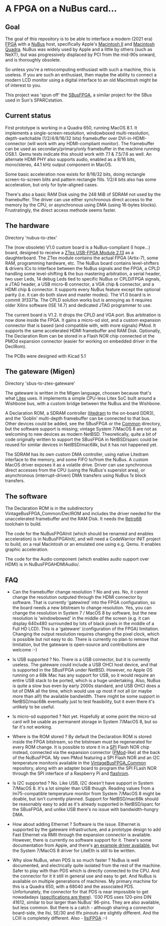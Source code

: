 # A FPGA on a NuBus card...

## Goal

The goal of this repository is to be able to interface a modern (2021 era) [FPGA](https://en.wikipedia.org/wiki/Field-programmable_gate_array) with a [NuBus](https://en.wikipedia.org/wiki/NuBus) host, specifically Apple's [Macintosh II](https://en.wikipedia.org/wiki/Macintosh_II_family) and [Macintosh Quadra](https://en.wikipedia.org/wiki/Macintosh_Quadra). NuBus was widely used by Apple and a little by others (such as NeXT), but was progressively displaced by PCI from the mid-90s onward, and is thoroughly obsolete.

So unless you're a retrocomputing enthusiast with such a machine, this is useless. If you are such an enthusiast, then maybe the ability to connect a modern LCD monitor using a digital interface to an old Macintosh might be of interest to you.

This project was 'spun off' the [SBusFPGA](https://github.com/rdolbeau/SBusFPGA), a similar project for the SBus used in Sun's SPARCstation.

## Current status

First prototype is working in a Quadra 650, running MacOS 8.1. It implements a single-screen-resolution, windowboxed multi-resolution, depth-switchable (1/2/4/8/16/32 bits) framebuffer over DVI-in-HDMI-connector (will work with any HDMI-compliant monitor). The framebuffer can be used as secondary/primary/only framebuffer in the machine running OS8.1. Qemu tests indicate this should work with 7.1 & 7.5/7.6 as well. An alternate HDMI PHY also supports audio, enabled as a 8/16 bits, mono/stereo, 44.1 kHz output component in MacOS.

Some basic acceleration now exists for 8/16/32 bits, doing rectangle screen-to-screen blits and pattern rectangle fills. 1/2/4 bits also has some acceleration, but only for byte-aligned cases.

There's also a basic RAM Disk using the 248 MiB of SDRAM not used by the framebuffer. The driver can use either synchronous direct access to the memory by the CPU, or asynchronous using DMA (using 16-bytes blocks). Frustratingly, the direct access methode seems faster.

## The hardware

Directory 'nubus-to-ztex'

The (now obsolete) V1.0 custom board is a NuBus-compliant (I hope...) board, designed to receive a [ZTex USB-FPGA Module 2.13](https://www.ztex.de/usb-fpga-2/usb-fpga-2.13.e.html) as a daughterboard. The ZTex module contains the actual FPGA (Artix-7), some RAM, programming hardware, etc. The NuBus board contains level-shifters & drivers ICs to interface between the NuBus signals and the FPGA, a CPLD handling some level-shifting & the bus mastering arbitration, a serial header, two user Leds, 14 debug Leds tied to specific NuBus or CPLD/FPGA signals, a JTAG header, a USB micro-B connector, a VGA chip & connector, and a HDMI chip & connector. It supports every NuBus feature except the optional parity (i.e. it can do both slave and master modes). The V1.0 board is in commit 3f3371a. The CPLD solution works but is annoying as it requires older Xilinx software (ISE 14.7) and dedicated JTAG programmer to use.

The current board is V1.2. It drops the CPLD and VGA port. Bus arbitration is now done inside the FPGA. It gains a micro-sd slot, and a custom expansion connector that is based (and compatible with, with more signals) PMod. It supports the same accelerated HDMI framebuffer and RAM Disk. Optionally, The Declaration Rom can be stored in a Flash NOR chip connected ot the PMOd expansion connector (easier for working on embedded driver in the DeclRom).

The PCBs were designed with Kicad 5.1


## The gateware (Migen)

Directory 'sbus-to-ztex-gateware'

The gateware is written in the Migen language, choosen because that's what [Litex](https://github.com/enjoy-digital/litex/) uses.
It implements a simple CPU-less Litex SoC built around a Wishbone bus, with a custom bridge between the NuBus and the Wishbone.

A Declaration ROM, a SDRAM controller ([litedram](https://github.com/enjoy-digital/litedram) to the on-board DDR3), and the 'Goblin' multi-depth framebuffer can be connected to that bus. Other devices could be added, see the SBusFPGA or the [Common](https://github.com/rdolbeau/VintageBusFPGA_Common) directory, but the software support is missing; vintage System 7/MacOS 8 are not as welcoming to new devices as modern NetBSD. Theoretically, quite a bit of code originally written to support the SBusFPGA in NetBSD/sparc could be reused for similar devices in NetBSD/mac68k, but it has not happened yet.

The SDRAM has its own custom DMA controller, using native Litedram interface to the memory, and some FIFO to/from the NuBus. A custom MacOS driver exposes it as a volatile drive. Driver can use synchronous direct accesses from the CPU (using the NuBus's superslot area), or asynchronous (interrupt-driven) DMA transfers using NuBus 1x block transfers.

## The software

The Declaration ROM is in the subdirectory VintageBusFPGA_Common/DeclROM and includes the driver needed for the unaccelerated framebuffer and the RAM Disk. It needs the [Retro68](https://github.com/autc04/Retro68) toolchain to build.

The code for the NuBusFPGAInit (which should be renamed and enables acceleration) is in NuBusFPGAInit/, and will need a CodeWarrior INIT project to build, on a real Macintosh or an emulated one using e.g. Qemu. It enables graphic acceleration.

The code for the Audio component (which enables audio support over HDMI) is in NuBusFPGAHDMIAudio/.

## FAQ

* Can the framebuffer change resolution ?
 No and yes. No, it cannot change the resolution outputed through the HDMI connector by software. That is currently 'gatewired' into the FPGA configuration, so the board needs a new bitstream to change resolution. Yes, you can change the resolution in System 7 / MacOS 8 by software, but the new resolution is 'windowbowed' in the middle of the screen (e.g. it can display 640x480 surrounded by lots of black pixels in the middle of a Full HD LCD).
 This is a 'gateware' (configuration of the FPGA) limitation. Changing the output resolution requires changing the pixel clock, which is possible but not easy to do. There is currently no plan to remove that limitation, but the gateware is open-source and contributions are welcome :-)

* Is USB supported ?
 No. There is a USB connector, but it is currently useless. The gateware could include a USB OHCI host device, and that is supported in the SBusFPGA under NetBSD. However, no Apple OS running on a 68k Mac has any support for USB, so it would require an entire USB stack to be ported, which is a huge undertaking. Also, NuBus is quite a slow bus even by early 2000s standard, and USB OHCI does a lot of DMA all the time, which would use up most if not all (or maybe more than all!) the available bandwidth. There might be some support in NetBSD/mac68k eventually just to test feasibility, but it even there it's unlikely to be useful.

* Is micro-sd supported ?
 Not yet. Hopefully at some point the micro-sd card will be usable as permanent storage in System 7/MacOS 8, but so far it's not working.

* Where is the ROM stored ?
 By default the Declaration ROM is stored inside the FPGA bitstream, so the bitstream must be regenerated for every ROM change. It is possible to store it in a [SPI](https://en.wikipedia.org/wiki/Serial_Peripheral_Interface) Flash NOR chip instead, connected via the expansion connector ([PMod](https://digilent.com/reference/pmod/start)-like) at the back of the NuBusFPGA. My own PMod featuring a SPI Flash NOR and an I2C temperature monitoris available in the [VintageBusFPGA_Common](https://github.com/rdolbeau/VintageBusFPGA_Common) repository, along with an adapter board to program the SPI FLash NOR through the SPI interface of a Raspberry Pi and [flashrom](https://www.flashrom.org/Flashrom).

* Is I2C supported ?
 No. Like USB, I2C doesn't have support in System 7/MacOS 8. It's a lot simpler than USB though. Reading values from a lm75-compatible temperature monitor from System 7/MacOS 8 might be doable, but isn't currently planned. Support for NetBSD/mac68k should be reasonably easy to add as it's already supported in NetBSD/sparc for the SBusFPGA, and unlike USB there's no issue with bandwidth-hungry DMA.

* How about adding Ethernet ?
 Software is the issue. Ethernet is supported by the gateware infrastructure, and a prototype design to add Fast Ethernet via RMII through the expansion connector is available. However, there is currently no software support for it. There's some documentation from Apple, and there's [an example driver available](http://www.mactcp.org.nz/ethernet.html), but the System 7/MacOS 8 driver for LiteEth is still to be written.

* Why slow NuBus, when PDS is so much faster ?
 NuBus is well documented, and electrically quite isolated from the rest of the machine. Safer to play with than PDS which is directly connected to the CPU. And the connector for it it still in general use and easy to get. And NuBus is available on multiple generations of machines.
 My primary machine for this is a Quadra 650, with a 68040 and the associated PDS. Unfortunately, the connector for that PDS is near impossible to get nowadadays ([specifications are there](https://tinkerdifferent.com/resources/specifications-for-the-quadra-pds-connector.124/)). '030 PDS uses 120-pins DIN 41612, similar to bur larger than NuBus' 96-pins. They are also available, but less common. But there is a catch - although sharing a connector board-side, the IIsi, SE/30 and IIfx pinouts are slightly different. And the LCIII is completely different.
 Also - [IIsiFPGA](https://github.com/rdolbeau/IIsiFPGA) :-)
